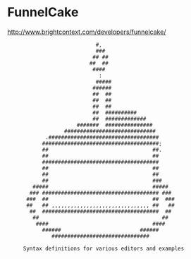 # FunnelCake

http://www.brightcontext.com/developers/funnelcake/


		                        #,
		                        ###
		                       ## ##
		                      ##  ##
		                       ####
		                         :
		                        #####
		                       ######
		                       ##  ##
		                       ##  ##
		                       ##  ##
		                       ##  ##########
		                       ##  #############
		                  #######  ###############
		              #############################
		        .###################################
		       #####################################;
		       ##                                 ##.
		       ##                                 ##
		       #####################################
		       ##                                 ##
		       ##                                 ##
		       ##                                 ###
		    #####                                 #####
		   ### ##################################### ###
		  ###  ##                                 ##  ###
		  ##   ## ,,,,,,,,,,,,,,,,,,,,,,,,,,,,,,, ##   ##
		   ##  #####################################  ##
		    ##                                       ##
		     ####                                 ####
		       ######                         ######
		          ###############################
    
         Syntax definitions for various editors and examples
    
  

